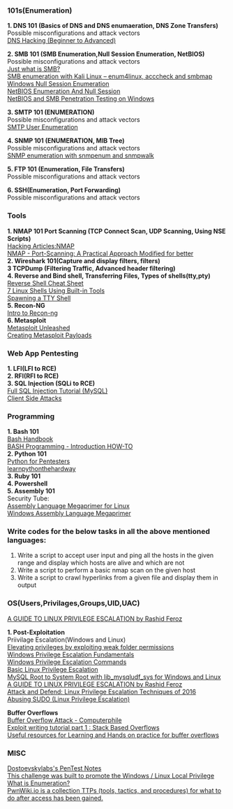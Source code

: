 ### **101s(Enumeration)**  
**1. DNS 101 (Basics of DNS and DNS enumaeration, DNS Zone Transfers)**  
Possible misconfigurations and attack vectors  
[DNS Hacking (Beginner to Advanced)](http://resources.infosecinstitute.com/dns-hacking/)  

**2. SMB 101 (SMB Enumeration,Null Session Enumeration, NetBIOS)**  
Possible misconfigurations and attack vectors  
[Just what is SMB?](https://www.samba.org/cifs/docs/what-is-smb.html)  
[SMB enumeration with Kali Linux – enum4linux, acccheck and smbmap](https://hackercool.com/2016/07/smb-enumeration-with-kali-linux-enum4linuxacccheck-smbmap/)  
[Windows Null Session Enumeration](https://www.adampalmer.me/iodigitalsec/2013/08/10/windows-null-session-enumeration/)  
[NetBIOS Enumeration And Null Session](http://nrupentheking.blogspot.com/2011/02/netbios-enumeration-and-null-session.html)  
[NetBIOS and SMB Penetration Testing on Windows](http://www.hackingarticles.in/netbios-and-smb-penetration-testing-on-windows/)  

**3. SMTP 101 (ENUMERATION)**  
Possible misconfigurations and attack vectors  
[SMTP User Enumeration](https://pentestlab.blog/2012/11/20/smtp-user-enumeration/)  

**4. SNMP 101 (ENUMERATION, MIB Tree)**  
Possible misconfigurations and attack vectors  
[SNMP enumeration with snmpenum and snmpwalk](http://carnal0wnage.attackresearch.com/2007/07/over-in-lso-chat-we-were-talking-about.html)  

**5. FTP 101 (Enumeration, File Transfers)**  
Possible misconfigurations and attack vectors  

**6. SSH(Enumeration, Port Forwarding)**  
Possible misconfigurations and attack vectors  

### **Tools**  
**1. NMAP 101 Port Scanning (TCP Connect Scan, UDP Scanning, Using NSE Scripts)**   
[Hacking Articles:NMAP](http://www.hackingarticles.in/category/nmap/)  
[NMAP - Port-Scanning: A Practical Approach Modified for better](https://www.exploit-db.com/papers/35425/)   
**2. Wireshark 101(Capture and display filters, filters)**  
**3  TCPDump (Filtering Traffic, Advanced header filtering)**  
**4. Reverse and Bind shell, Transferring Files, Types of shells(tty,pty)**  
[Reverse Shell Cheat Sheet](http://pentestmonkey.net/cheat-sheet/shells/reverse-shell-cheat-sheet)  
[7 Linux Shells Using Built-in Tools](http://www.lanmaster53.com/2011/05/7-linux-shells-using-built-in-tools/)        
[Spawning a TTY Shell](https://netsec.ws/?p=337)  
**5. Recon-NG**  
[Intro to Recon-ng](https://warroom.securestate.com/recon-ng-tutorial/)  
**6. Metasploit**   
[Metasploit Unleashed](https://www.offensive-security.com/metasploit-unleashed/)  
[Creating Metasploit Payloads](https://netsec.ws/?p=331)

### **Web App Pentesting**  
**1. LFI(LFI to RCE)**  
**2. RFI(RFI to RCE)**  
**3. SQL Injection (SQLi to RCE)**  
[Full SQL Injection Tutorial (MySQL)](https://www.exploit-db.com/papers/13045/)  
[Client Side Attacks](https://www.offensive-security.com/metasploit-unleashed/client-side-attacks/)  

### **Programming**  
**1. Bash 101**  
[Bash Handbook](https://github.com/denysdovhan/bash-handbook)  
[BASH Programming - Introduction HOW-TO](http://tldp.org/HOWTO/Bash-Prog-Intro-HOWTO.html)  
**2. Python 101**  
[Python for Pentesters](http://www.pentesteracademy.com/course?id=1)  
[learnpythonthehardway](https://learnpythonthehardway.org/)  
**3. Ruby 101**  
**4. Powershell**  
**5. Assembly 101**    
Security Tube:  
				[Assembly Language Megaprimer for Linux](http://www.securitytube.net/groups?operation=view&groupId=5)  
				[Windows Assembly Language Megaprimer](http://www.securitytube.net/groups?operation=view&groupId=6)  


### **Write codes for the below tasks in all the above mentioned languages:**  
1. Write a script to accept user input and ping all the hosts in the given range and display which hosts are alive and which are not  
2. Write a script to perform a basic nmap scan on the given host  
3. Write a script to crawl hyperlinks from a given file and display them in output  


### **OS(Users,Privilages,Groups,UID,UAC)**  
[A GUIDE TO LINUX PRIVILEGE ESCALATION by Rashid Feroz](https://payatu.com/guide-linux-privilege-escalation/)  


**1. Post-Exploitation**  
		Priivilage Escalation(Windows and Linux)  
			[Elevating privileges by exploiting weak folder permissions](http://www.greyhathacker.net/?p=738)  
			[Windows Privilege Escalation Fundamentals](http://www.fuzzysecurity.com/tutorials/16.html)  
			[Windows Privilege Escalation Commands](http://pwnwiki.io/#!privesc/windows/index.md)  
			[Basic Linux Privilege Escalation](https://blog.g0tmi1k.com/2011/08/basic-linux-privilege-escalation/)  
			[MySQL Root to System Root with lib_mysqludf_sys for Windows and Linux](https://www.adampalmer.me/iodigitalsec/2013/08/13/mysql-root-to-system-root-with-udf-for-windows-and-linux/)  
			[A GUIDE TO LINUX PRIVILEGE ESCALATION by Rashid Feroz](https://payatu.com/guide-linux-privilege-escalation/)  
			[Attack and Defend: Linux Privilege Escalation
Techniques of 2016](https://www.sans.org/reading-room/whitepapers/linux/attack-defend-linux-privilege-escalation-techniques-2016-37562)  
			[Abusing SUDO (Linux Privilege Escalation)](http://touhidshaikh.com/blog/?p=790)  

**Buffer Overflows**  
			[Buffer Overflow Attack - Computerphile](https://www.youtube.com/watch?v=1S0aBV-Waeo)  
			[Exploit writing tutorial part 1 : Stack Based Overflows](https://www.corelan.be/index.php/2009/07/19/exploit-writing-tutorial-part-1-stack-based-overflows/)  
			[Useful resources for Learning and Hands on practice for buffer overflows](https://github.com/security-prince/PWK-OSCP-Preparation-Roadmap/blob/master/BOF)  
			
### **MISC**   
[Dostoevskylabs's PenTest Notes](https://dostoevskylabs.gitbooks.io/dostoevskylabs-pentest-notes/)  
[This challenge was built to promote the Windows / Linux Local Privilege](https://github.com/sagishahar/challenges#k2)  
[What is Enumeration?](http://resources.infosecinstitute.com/what-is-enumeration/)  
[PwnWiki.io is a collection TTPs (tools, tactics, and procedures) for what to do after access has been gained.](http://pwnwiki.io)
